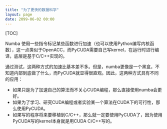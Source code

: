 ```yaml
---
title: "为了更快的数据科学"
layout: page
date: 2099-06-02 00:00
---
```

[TOC]

 
Numba 使用一些指令标记某些函数进行加速（也可以使用Python编写内核函数），这一点类似于OpenACC，而PyCUDA需要自己写kernel，在运行时进行编译，底层是基于C/C++实现的。

通过测试，这两种方式的加速比基本差不多。但是，numba更像是一个黑盒，不知道内部到底做了什么，而PyCUDA就显得很直观。因此，这两种方式具有不同的应用：
* 如果只是为了加速自己的算法而不关心CUDA编程，那么直接使用numba会更好。
* 如果为了学习、研究CUDA编程或者实验某一个算法在CUDA下的可行性，那么使用PyCUDA。
* 如果写的程序将来要移植到C/C++，那么就一定要使用PyCUDA了，因为使用PyCUDA写的kernel本身就是用CUDA C/C++写的。
